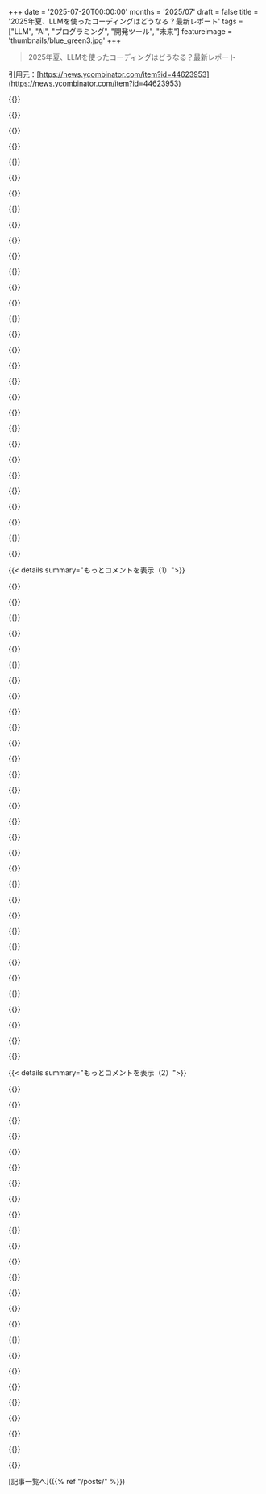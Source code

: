 +++
date = '2025-07-20T00:00:00'
months = '2025/07'
draft = false
title = '2025年夏、LLMを使ったコーディングはどうなる？最新レポート'
tags = ["LLM", "AI", "プログラミング", "開発ツール", "未来"]
featureimage = 'thumbnails/blue_green3.jpg'
+++

> 2025年夏、LLMを使ったコーディングはどうなる？最新レポート

引用元：[https://news.ycombinator.com/item?id=44623953](https://news.ycombinator.com/item?id=44623953)




{{<matomeQuote body="Gemini 2.5 PROとかClaude Opus 4とか、有料LLMモデルが当たり前になってんのが悲しいわ。LLMはすごいツールだけど、プログラマーが第三者に強く依存するようになるのが理解できん。昔はオープンでフリーなツールでプログラミングできたのに、数年後には有料LLMなしじゃIDEやVimなしみたいになっちゃうかもって不安なんだ。“六桁稼ぐのに月200ドルくらい安いだろ？”って言い訳は問題の本質を捉えてないよな。" userName="dakiol" createdAt="2025/07/20 14:22:43" color="#ff5c5c">}}




{{<matomeQuote body="ローカルで動かせるモデルはまだ有料のほど良くないし、運用コストもめっちゃ高いんだよ。Claude 4レベルのモデルをローカルで安く動かせるようになれば、みんなそうするだろうな。今一番近いのはKimi K2を512GB Mac Studios2台で動かすくらいで、2万ドルくらいかかるらしいぜ。" userName="simonw" createdAt="2025/07/20 16:11:15" color="#ff33a1">}}




{{<matomeQuote body="“プログラミングはオープンでフリーなツールでできる活動だった”って言うけど、JetBrainsは俺の同僚より長くビジネスやってるし、MicrosoftのVisual Basic、C++、StudioもWindows向けソフト開発をめちゃくちゃ楽にしたけど、タダじゃなかったろ。" userName="muglug" createdAt="2025/07/20 14:31:04" color="">}}




{{<matomeQuote body="決定的な違いがあるんだ。JetBrains IDEは使うけど、いつでもVimやVS Codeに切り替えられるんだよ。でも有料LLMの問題は、オープンソースのに簡単に切り替えられないことなんだ。有料のほど良くないからな。つまり、避けられない依存関係ってわけだ。これは見過ごすべきじゃないって思うぜ。" userName="dakiol" createdAt="2025/07/20 14:37:39" color="#ff33a1">}}




{{<matomeQuote body="“六桁稼ぐのに月200ドルくらい安いだろ？”って言い訳は、全然問題の本質じゃないんだよ。Black MirrorのエピソードCommon Peopleに出てきたような、他のサブスクモデルと全く同じさ。最初は値段の割に価値が高すぎるように見えるけど、結局は長期的に見て値上がりしたり、品質が落ちたりして、囚われの身になるんだから。" userName="ozgung" createdAt="2025/07/20 15:53:19" color="#ff5c5c">}}




{{<matomeQuote body="プログラミングが‘死ぬ’のが待ちきれないぜ。俺の人生から少なくとも10年を盗んでったからな。獣医がペットを助ける訓練を受けても、仕事の大部分が殺すことだと知るようなもんさ。言語論争とか、何千もの開発者との意見の相違とか、レガシーコードとか、手入れされてないライブラリとか、そんなことに10年も費やすなんて知らされてなかったわ。過去のプログラミングとはおさらばだ。新しい、違う現実を喜んで歓迎するぜ。" userName="webappguy" createdAt="2025/07/20 16:02:16" color="#38d3d3">}}




{{<matomeQuote body="有料モデルの方が、はるかに、はるかに良いぜ。" userName="azan_" createdAt="2025/07/20 14:25:45" color="">}}




{{<matomeQuote body="Framework Desktopのセットアップってどう思う？マーケティングの口上か、それとも何かメリットあるのか？Ryzen AI Max+ 395と128GBメモリで1999ドルからって、AIワークロードにはすごい価値だってさ。Llama 3.3 70B Q6とか、DeepSeek R1 671Bみたいなデカいモデルも動かせるって。でもVRAM 384GB、メモリ512GBで1万ドル～1万2千ドルって試算は怪しいな。クラウドのコストと性能は常に動くから、損益分岐点の分析はさらに難しい。もしこういうセットアップが動くなら、費用対効果は謎だぜ。 https://frame.work/be/en/blog/introducing-the-framework-desk..." userName="QRY" createdAt="2025/07/20 17:59:58" color="#ff5c5c">}}




{{<matomeQuote body="10年前はVim使いだったけど、今はPyCharmで仕事してるぜ。俺は問題を解決するためにお金をもらってるのであって、Vimの設定いじるためじゃないんだ。Vimで同じようにできるかもしれないけど、設定に何時間も費やしたくないし、そう考えるとPyCharmのライセンスなんて安いもんさ。LLMも全く同じだよ。AIに汚染されてない手作りの綺麗なコードが欲しいなら、そうすればいい。でも俺は問題を解決するためにお金を稼いでるんだ。早く解決したり、多く解決できれば、もっとお金もらえるしな。" userName="rolisz" createdAt="2025/07/20 15:36:08" color="#ff5c5c">}}




{{<matomeQuote body="プログラマってLLMには金払うのに、広告なし検索には払わないの変だよな。" userName="righthand" createdAt="2025/07/20 15:04:24" color="">}}




{{<matomeQuote body="昔はVimガチ勢だったけど、今はPyCharm使ってるよ。問題解決のためにお金もらってるんだからね。ツール最適化と問題解決は別で、VimもPyCharmも好み次第。俺はEmacsとVSCode両方使ってるよ。" userName="skydhash" createdAt="2025/07/20 16:59:09" color="#38d3d3">}}




{{<matomeQuote body="LLMの依存はコストが高すぎるよ。良いエンジニアは高レベルの抽象化を使うんだから、LLMもオープンソースとかプライベートLLMに切り替えられるツールが必要だろ。そうじゃないと会社が暴走した時に対処できない。まるでLinuxプロセスやGitコミットにお金を払うみたいだ。" userName="dakiol" createdAt="2025/07/20 14:33:51" color="#ff5c5c">}}




{{<matomeQuote body="Claude 4クラスのモデルをローカルで動かすのは、Mooreの法則が終わった今、かなり厳しいね。コンシューマーPCの性能は限界で、電力や冷却の問題もある。Facebook、MS、Googleは市場を独占するためにお金を使い、イノベーターを締め出してる。Googleのプロジェクト中止やMetaverseの失敗を見ても、AIの未来にはあまり期待できないよ。" userName="zer00eyz" createdAt="2025/07/20 18:07:42" color="#ff5c5c">}}




{{<matomeQuote body="プログラミングっていつからオープンでフリーなツールでできるようになったの？昔から有料ツールはあったし、無料の代替品もあっただろ。LLMだって同じだよ。「高給取りなんだから月200ドルくらい払えよ」ってのは的外れだ。結局、LLMを使うか、オープンソースか有料か、自分で選べるんだから。" userName="jstummbillig" createdAt="2025/07/20 15:14:39" color="">}}




{{<matomeQuote body="ソフトウェアはOllamaやvLLMがあるし、モデルもQwen3-30B-A3BとかDevstral-23Bみたいにそこそこ使えるようになってきた。でも、ハードウェアが全く追いついてないんだよ。開発用ノートPCじゃ厳しいし、Nvidia L4カードでも性能は限界がある。GitHub CopilotはOllama接続できるけどね。MoEモデルとか訓練の進化で希望はあるけど、Intel Arc Pro B60みたいなNvidiaの代替品が早く出てきてほしいな。" userName="KronisLV" createdAt="2025/07/21 10:57:53" color="#ff5c5c">}}




{{<matomeQuote body="いくつもプロバイダーがあるから、簡単に乗り換えられるよ。俺は数ヶ月ごとに変えてるしね。ロックインとか心配してるのは、抽象的に考えてる人たちだけじゃないかな。競争が激しいから、みんなどんどん良くなってるしね。" userName="Aurornis" createdAt="2025/07/21 00:46:21" color="#ff5c5c">}}




{{<matomeQuote body="彼、正直なだけだよ、失礼じゃないってば。" userName="__loam" createdAt="2025/07/20 20:04:28" color="">}}




{{<matomeQuote body="検索サービスにお金払ってるし、共同作業者にも何人かそうするよう説得したよ。" userName="haiku2077" createdAt="2025/07/20 15:33:28" color="">}}




{{<matomeQuote body="問題ないよ。LLMの進化が停滞するなら、高くて意地悪なサービスにこだわる理由はないし、オープンモデルも多いからね。もし停滞しないなら、どうせ僕らは時代遅れになるから、別のことに移るしかない。だから心配するだけ無駄さ。たぶん進化は停滞するし、大手企業の株は過大評価されてると思うよ。" userName="rapind" createdAt="2025/07/20 18:27:14" color="#ff5733">}}




{{<matomeQuote body="’失せろ’とか’お前はいらない’なんてのは正直さじゃなくて失礼なだけ。正直なら’プログラミングは好きだし、もし消えたら悲しい。君はもっと好きな仕事を見つけるべきだ’って言うべきだろ。あと、元コメントの’メンテされてないライブラリやツール’って指摘は超的を得てる。商業コードはインセンティブのズレでダメなのばかり。Open Sourceも完璧じゃないけどね。" userName="oblio" createdAt="2025/07/20 20:37:22" color="#45d325">}}




{{<matomeQuote body="ツール最適化と問題解決を一緒にするのは違うって意見だけど、ツール最適化ってのは長期的に楽になるためじゃん？俺は10年以上Emacs使って、その後10年以上PyCharm使ってるけど、PyCharmは最初からEmacsで10年かけて設定した機能がほぼ全部揃ってたんだよね。時間かけてEmacsを最適化する”必要”はなかったけど、やった方がインテリセンスとかコードジャンプとかできて便利だった。" userName="LeafItAlone" createdAt="2025/07/20 18:01:39" color="#38d3d3">}}




{{<matomeQuote body="多分ほとんどのデベロッパーは無料検索使ってると思うよ。だって、まだ誰にも’Kagi使え’って言われてないし。" userName="righthand" createdAt="2025/07/20 16:16:37" color="">}}




{{<matomeQuote body="LLMの進化が停滞しないなら、僕らプログラマは時代遅れになるって話に、もっとニュアンスがあるかもね。急な停滞じゃなくて、収穫逓減になる可能性もある。それだと大手LLMプレイヤーが有利になるだろうな。大きなブレイクスルーの合間は、そのシナリオが一番ありそう。" userName="worldsayshi" createdAt="2025/07/21 00:02:53" color="#ff5c5c">}}




{{<matomeQuote body="プログラマがプログラミングするためにサードパーティに強く依存するのを気にしないってのが理解できないし、自分たちのコードベースを大手テック企業に無料で公開するのも気にしないのが不思議だね。" userName="Fervicus" createdAt="2025/07/20 16:55:04" color="">}}




{{<matomeQuote body="ロックインを避けるためにローカルでLLMを動かす必要はないよ。いくつかのクラウドプロバイダーがDeepSeek R1とかKimi K2を100万出力トークンあたり2〜3ドルで提供してるし。" userName="smallerize" createdAt="2025/07/20 18:24:31" color="">}}




{{<matomeQuote body="まあ、収穫逓減は結局、停滞と同じ効果を生むさ。もし君が（はるかに安価な中国の）競合他社と一緒に進化の丸太に乗ってるなら、君の優位性はあっという間にちっぽけになるだろうね。" userName="rapind" createdAt="2025/07/21 03:39:12" color="#45d325">}}




{{<matomeQuote body="フェイシャルティッシュが欲しい時、箱がPuffsって書いてあってもKleenexって言うよね。だって、「Puffs取って」って言う人いる？LLMを使ったコーディングツールも、特定のツール名が代名詞みたいになるかもって話かな。" userName="haiku2077" createdAt="2025/07/20 16:24:26" color="">}}




{{<matomeQuote body="LLMツールって、他の開発ツールと全然変わんないよね。無料のオープンなツールはたくさんあるけど、有料版よりちょっと遅れてる。JetBrainsとかmacOSとか、Google Adsにもみんな金払うじゃん。強力なオープンモデルもあるけど、最先端じゃないし、ローカルで動かすにも結局金がかかる。競争が進んで、各社が最高のモデルを作ろうと頑張ってて、価格も下がって選択肢も増えるのはマジ最高。資本主義が機能してるって感じだね。" userName="cafp12" createdAt="2025/07/20 15:21:12" color="#785bff">}}




{{<matomeQuote body="ちょっと話がそれるけど、筆者の「PhD-level knowledge」って表現には反対だな。antirezにはすごく尊敬してるんだけど。この言い方は誤解を招くし、博士課程の本質を間違って捉えてる。AIラボのマーケティングとか誇大広告に影響されてる感じ。明確な「PhD-level knowledge」なんて主張は意味ないよ。PhDの主な目的は、既存の膨大な知識を覚えることじゃなくて、研究の仕方を学ぶことだからね。" userName="quantumHazer" createdAt="2025/07/20 13:42:09" color="">}}




{{<matomeQuote body="その意見に同意。あれはLLMが人間ほど得意じゃない他の部分を除いた、エキスパートレベルの知識って読むべきだよ。LLMの知識表現方法は独特で、ちょっと異質だから、やっぱり単純化しすぎてるんだね。例えば、LLMはトップレベルの人間コーダーほど上手くコードは書けないけど、反復なしで最初から最後まで非自明なプログラムを書ききれるんだよね。" userName="antirez" createdAt="2025/07/20 13:44:21" color="#ff5c5c">}}




{{< details summary="もっとコメントを表示（1）">}}

{{<matomeQuote body="antirezさん、Geminiがプロダクションリリース前にバグを見つけてるって話がすごく気になったよ。もう少し詳しく教えてくれると嬉しいな。だって、普通AIはバグを作る側で、人間がそれを見つけるって考えるじゃん。でも、Geminiがテストを書くだけじゃなく、QAみたいにバグを見つけてるなら、それってすごい興味深いよね。" userName="spyckie2" createdAt="2025/07/20 14:17:24" color="#785bff">}}




{{<matomeQuote body="うちのチーム、LLMを自動コードレビューにガンガン使い始めてるよ。PRを見てコメントしてくれるんだ。APIガイドラインとか、”あなたはエキスパートのソフトウェアエンジニアでQAプロフェッショナルです。このPRをレビューしてバグや技術的リスクを指摘し、改善提案を簡潔にしてください”みたいなプロンプトを与えると、めちゃくちゃたくさんの問題を見つけてくれる。あと、ビルド失敗時に人間が見る前に、LLMが根本原因のレポートを作成するのにも使ってるから時間節約になるね。アラームのトリアージも試作中だよ。" userName="jacobr1" createdAt="2025/07/20 18:13:57" color="#ff33a1">}}




{{<matomeQuote body="LLMを活用したツールが有料製品としてもっと出てないのが意外だね。僕はCursorsのbugbotみたいなシステムをめちゃくちゃ使ってるよ。ノイズはあるけど信号は多くて、いつも正しいわけじゃないけど、自分が絶対見逃してたであろうバグをたくさん見つけてくれるんだ。" userName="infecto" createdAt="2025/07/21 00:17:07" color="#ff5c5c">}}




{{<matomeQuote body="いくつかあるよ、Greptile、Ellipsis、GH Copilotとかね。多くの人が”自動レビューと修正”を試そうとしてる気がする。生成されたコメントを別エージェントに渡して適用させるのは魅力的だもんね。でも、それって新たな問題を引き起こすし、すぐにただのコードアシスタントサービスになっちゃうだけだよ。" userName="senko" createdAt="2025/07/21 06:58:14" color="#785bff">}}




{{<matomeQuote body="チーム固有の知識とか基準に基づいた、具体的なプロンプトを使えば本当にうまくいくんだよ。「このコードでバグを探して」みたいな、ほとんどのコードレビューアがやってるような一般的なプロンプトじゃダメなんだ。" userName="dearilos" createdAt="2025/07/22 23:30:41" color="#785bff">}}




{{<matomeQuote body="LLMにPRレビューさせる時って、精度どうしてる？「このPR見て」ってだけだと、大したレビューしてくれないよね。" userName="dearilos" createdAt="2025/07/22 23:27:02" color="">}}




{{<matomeQuote body="確かにそれじゃダメだよね。うちはガイドラインとかPRのベストプラクティスをコンテキストに入れてるよ。LLMでそのデータを整形して、ルールを絞るのも効果あったね。" userName="jacobr1" createdAt="2025/07/23 15:59:01" color="#ff5c5c">}}




{{<matomeQuote body="僕も数ヶ月前からコードレビューのルールディレクトリ作ってるんだ！何がうまくいって、何がダメか、話して情報交換しない？メールはilya (at) wispbit.comだよ。" userName="dearilos" createdAt="2025/07/24 00:22:27" color="">}}




{{<matomeQuote body="PhDレベルの知識って、正しい問いを立てることだよね。LLMは言われないと自分で仮説を探らないから、「ultra-think」みたいな指示で深掘りさせないとダメなんだ。前、Claude Codeがコミット後にリフレッシュされてないORMオブジェクトのバグを勝手にコメントアウトしちゃってさ。" userName="ghm2180" createdAt="2025/07/20 15:39:53" color="#38d3d3">}}




{{<matomeQuote body="「ultrathink」は一語だよ（下に証拠あり）。Claude CodeのOpusで使ってるけど、同じ経験したな。複雑なテストさせようとしたら、コメントにテストプラン書かれた空の関数返ってきたし（笑）。Gemini 2.5 Pro試したいけど、Claude Codeみたいな体験ができるツール知らないんだよね。Cursorとかどうなのかな？" userName="vl" createdAt="2025/07/21 02:37:14" color="#ff5733">}}




{{<matomeQuote body="Googleのgemini-cliってClaude Codeにかなり近い使い心地で、無料枠も結構あるよ。個人的にはClaude Codeの方が上だけど、自動修正を鵜呑みにするとすぐに話がズレることも。でも、大きなコンテキストウィンドウあるからコードレビューやプランニングには便利だね。" userName="andrew_k" createdAt="2025/07/21 03:27:21" color="#ff5c5c">}}




{{<matomeQuote body="https://github.com/sst/opencode" userName="elyase" createdAt="2025/07/21 07:55:29" color="">}}




{{<matomeQuote body="PhDって知識だけじゃなく、その知識に簡単にアクセスできることがすごく大事って分かってたら、LLMの価値ってめっちゃ高いよ。前の仕事でPhDレベルの人が答えるような質問がよくあったけど、LLMは結構うまくやってくれるんだ。" userName="chis" createdAt="2025/07/20 15:50:34" color="">}}




{{<matomeQuote body="LLMの回答、実験的に検証したの？それにこれって「PhDレベルの知識」っていうより、単に仕事で出てくる電気工学の質問じゃない？" userName="quantumHazer" createdAt="2025/07/20 15:55:42" color="">}}




{{<matomeQuote body="全くその通り。「PhDレベルの知識」ってのは、博士論文の序論だよね。PhDの目的は、既に知られてる知識を超えて、LLMには知りえない新しい知識を生み出すことなんだよ。" userName="pcrh" createdAt="2025/07/21 10:30:46" color="">}}




{{<matomeQuote body="2015年のデータサイエンスブーム以外で、博士号だけで「博士レベルの仕事」が得られる状況なんて一度もなかったんだよな。お前が博士号で学ぶことをどんなにえらそうに言おうと、博士号採用する奴は誰も同意しないよ。むしろ、ほとんどのPhD教授は博士号取得者を、お前が研究した超特定のテーマの器としか見てないんだから。自分の専門外のトップラボでポスドク取ろうとしてみろよ。俺は試して、そして諦めた！" userName="ramraj07" createdAt="2025/07/21 08:12:16" color="">}}




{{<matomeQuote body="＞博士号の主目的は、既存の膨大な知識を得ることではなく、研究のやり方を学ぶことである。一度博士号を取ったら、誰もその分野には関心がない、ってこと？大事なのは研究のやり方を学んだってことだけ、ってか？" userName="kgwgk" createdAt="2025/07/20 15:23:20" color="">}}




{{<matomeQuote body="LLMを使ったコーディングとか、Vibe Codingとかの議論では、ドメインとプログラミング言語の選択をちゃんと考慮すべきだ。この二つの変数の方が、どんなVibe Codingのやり方よりも10倍（いや100倍かも）説明力があるんだから。LLMでのコーディングが好きか嫌いかで混乱してる奴は、どんな問題に取り組んでるか聞けばいい。そうすれば相手の視点がよく分かる。そうしないと、「使い方が悪い」「最悪だ」みたいなメッセージだらけで、ノイズにしかならないよ。" userName="airstrike" createdAt="2025/07/20 14:45:30" color="#ff5c5c">}}




{{<matomeQuote body="プロンプトとか、出力チェックにかかった労力とかも共有すべきだよな。記事でも「LLMと協調するために必要なやり取りを受け入れられ、問題を明確に記述できるなら…LLMに大量の情報を提供する必要があるんだ。論文やターゲットコードベースの大部分…そして、何をすべきかに関する自分の理解の脳内ダンプ。その脳内ダンプには特に以下を含まねばならない：」って、どんだけ手間かかってるか示唆してるし。これだけ努力して、やっと生成されたコードが使えるレベルになったらさ、結局自分で書けばよくない？って思っちゃうよな。タイピングにかかる時間なんて大したことなくて、問題記述に費やす認知労力こそがプログラミングの本質なんだから。" userName="cratermoon" createdAt="2025/07/20 15:05:18" color="#38d3d3">}}




{{<matomeQuote body="＞結局、自分で書けばよくない？<br>いやいや、それでもLLMの方が断然、断然、断然速くて簡単だよ。解決策を見つけるのが難しいってのは全くその通り。でもタイピングに費やす時間は決して些細でも、認知的に単純でもない、特に複雑なタスクではね。プロンプト一つで数秒で5〜10倍ものコードを簡単に生成できる上に、さらに以下のメリットがあるんだ：<br>a) ほとんど全ての中間データ構造、クラス、アルゴリズム、データベースクエリを考えてくれる。<br>b) 全てのボイラープレートやドキュメントを処理してくれる。<br>c) 自分が考慮しなかったエッジケースまで考慮してくれて、計り知れない量の将来のデバッグ時間を節約できる。<br>d) 単に頼めばテストも含まれる。<br>実際、最近は解決策が分かったら、手動だと頭の中の設計をコードに十分速く落とし込めないことにイライラするんだ。AIが大量のコードを吐き出してくれて、すぐに実行（またはテスト）して期待通りの結果を見られるのはすごく満足感がある。もちろん、コミットする前に差分はしっかりレビューするけど、それは自分のコードでもそうするしね。" userName="keeda" createdAt="2025/07/21 00:10:55" color="#38d3d3">}}




{{<matomeQuote body="＞頻繁に自分が考慮しなかったエッジケースまで考慮してくれて、計り知れない量の将来のデバッグ時間を節約できる；<br>そして、お前が今まで考えもしなかった新しいバグも生み出して、同じか、それ以上のデバッグ時間を将来に生み出すんだよ :D" userName="gf000" createdAt="2025/07/21 01:31:16" color="">}}




{{<matomeQuote body="それはコードレビューでしょ :-) でも前のコメントに同意すると、俺は一年半以上、生成されたコードの中に微妙なエッジケースやバグを見つけたことがないよ。間違いや失敗モードは確かにあるけど、それはすごく分かりやすいから、そういうコードは捨ててやり直すだけ。とはいえ、俺はAIと仕事する上で、自分の状況に非常に効果的な特定のやり方を採用してるけどね（コメント履歴にも書いたけど、TFAの助言と似てるよ）。" userName="keeda" createdAt="2025/07/21 21:36:41" color="#38d3d3">}}




{{<matomeQuote body="Claude Codeみたいなツールを使うと、こういう微妙なバグが実際ほとんど出てこないことに驚いてるんだ。たいてい出てくるバグは、プロンプトの誤解によるもので、コードの作りが悪いわけじゃないから、すごく分かりやすいんだよ。AI生成コードのレビューは、実際には思ってたよりずっと簡単だったから、これは驚きだったな。多分、俺がLLMを使うのは簡単な説明ができるコードだけで、だから複雑じゃないからかもしれないね。もっと複雑なコードなら自分で書くし。" userName="sothatsit" createdAt="2025/07/21 02:06:24" color="#ff5c5c">}}




{{<matomeQuote body="この話にはもううんざりだ。「LLMが膨大な量のバグを出す」ってのは、GPT-4の2023年あたりの見方だよ。みんな真剣にAIツールを学ぶべきで、こんなくだらないことを繰り返すのはやめろ。最も寛大に言うとすれば、1時間あたり20～50倍のコードを生成するから、お前が慣れてる時間枠でバグの『生の数』が増えるのはあるかもしれない。でもAIコーダーが人間よりバグが出やすいっていう考えは全くのナンセンスだ。それが当てはまらないのは、ごくニッチなシステムか、人間が事前に徹底的にコードを概念化して計画している場合だけだよ。それでもAIが次のステップとしては優れてるだろうね。" userName="jatora" createdAt="2025/07/21 07:06:46" color="#45d325">}}




{{<matomeQuote body="LLMは英語から高水準言語への翻訳みたいなニッチな作業は得意だけど、並行処理みたいな複雑な推論は全然ダメだよ。統計的なデタラメを返してるだけ。LLMは役立つツールだけど、過大評価も過小評価もあるね。" userName="gf000" createdAt="2025/07/21 07:55:03" color="#45d325">}}




{{<matomeQuote body="自分でコーディングすると、知ってるバグしか直せないけど、AIは考えつかなかったエッジケースを教えてくれることがあるよ。" userName="IshKebab" createdAt="2025/07/21 06:23:43" color="#38d3d3">}}




{{<matomeQuote body="＞1つのプロンプトで数秒で5～10倍のコードを生成できる<br>それって良くない結果だね。コードの行が増えるほどバグの可能性も負債も増えるからね。プログラミングで一番どうでもいいスキルはタイピングの速さだよ。" userName="cratermoon" createdAt="2025/07/22 15:25:34" color="#45d325">}}




{{<matomeQuote body="＞彼らもプロンプトを共有すべきだよ<br>最近のShowHN投稿にOneDriveの写真マップビューがあるんだけど、これにはLLMプロンプトの記録が全部載ってるよ。<br>https://news.ycombinator.com/item?id=44584335" userName="datastoat" createdAt="2025/07/20 17:18:41" color="#ff5c5c">}}




{{<matomeQuote body="「生成コードを受け入れるまでに自分で書く方がマシじゃない？」ってよく思うんだけどね。<br>でも、アホなロボットがプロジェクト設計に役立つって分かったんだ。設計書を作らせて、それについて議論して修正して、新しいアイデアを探って、最後にコードを書かせるんだ。まるで剃ろうとしてるヤクと話せるみたいで、最高だよ！" userName="UncleEntity" createdAt="2025/07/20 16:41:22" color="#ff5733">}}




{{<matomeQuote body="たぶん、LLMには一回大量の情報を渡せば（あるいは集めさえすれば）、それをいろんなタスクで使えるから、後は楽できるって言いたいんじゃないかな。" userName="tines" createdAt="2025/07/20 16:35:35" color="#45d325">}}

{{</details>}}




{{< details summary="もっとコメントを表示（2）">}}

{{<matomeQuote body="コードの再利用を考えるなら、そんなに大量のコードを書く人なんていないよ。ほとんどの時間は、情報収集（特にステークホルダーとのやり取り）や、書いたコードで何も壊れてないかの確認に使われるんだ。" userName="skydhash" createdAt="2025/07/20 17:08:52" color="#ff33a1">}}




{{<matomeQuote body="AIでクリエイティブなビジュアルマーケティングキャンペーンを立ち上げたばかりなんだけど、プロンプトのスキルでアウトプットにめちゃくちゃ差が出るってマジだよ。プロンプト次第で印刷できるレベルの画像も、ゴミみたいな画像もできちゃうからね。" userName="spaceman_2020" createdAt="2025/07/21 13:17:38" color="#45d325">}}




{{<matomeQuote body="ClaudeのGitHub actionを結構使ってるけど、ヒットとミスがあるから、LLM単独よりは「強化されたコーディング」が良いね。小さい変更やリファクタリングはテストがあれば安全で得意だよ。でも中規模以上は動いてるように見えても動かないことが多い。もっと大きいのは全然ダメ。PRレビューは小さいタスクには良いよ。まだ単独で何でもできるレベルには程遠いけど、僕の生産性はかなり上がった。" userName="skippyboxedhero" createdAt="2025/07/20 14:52:07" color="#785bff">}}




{{<matomeQuote body="問題は、コード変更をユーザーに見せるためのインフラだよ。コードをプルしてデータを設定して、意図通りに動くか確認する手間があるし、生成コードが期待通りに動かないと、差分をチェックするだけで時間を無駄にしちゃうんだ。" userName="milofeynman" createdAt="2025/07/21 04:02:15" color="#45d325">}}




{{<matomeQuote body="LLMにコードを書かせる前に、まずやりたいことを説明させると、その後に生成されるコードの質がめっちゃ上がるって気づいたんだ。詳細な説明を求めて、何度かフィードバックしたら、あとは実装させればOKだよ。" userName="1024core" createdAt="2025/07/20 16:58:30" color="#ff5c5c">}}




{{<matomeQuote body="同感！良い戦略だよね。LLMの強みを活かしつつ、暴走させないのがミソだよ。" userName="hyperadvanced" createdAt="2025/07/21 05:54:43" color="#38d3d3">}}




{{<matomeQuote body="元の記事の人とは違って、僕の経験ではGemini 2.5 PROとOpus 4はアーキテクチャとか抽象的なレベルで良い感じだったな。Sonnetはコーディング向きだね。GeminiとOpusは回りくどいことあったけど、Sonnetはサッと本題に入るんだ。" userName="Keyframe" createdAt="2025/07/20 13:55:14" color="#ff5c5c">}}




{{<matomeQuote body="僕もそう思う！大きなデザインアイデアはGemini 2.5 Pro、コーディングはClaude Codeが最高だね。Gemini CLIはClaude Codeに全然敵わないよ。Claude Codeはデバッグも優秀なんだ。あとはDeepSeek R1もアイデア出しにはいいけど、ちょっと遅いかな。" userName="khaledh" createdAt="2025/07/20 14:28:31" color="#785bff">}}




{{<matomeQuote body="それ、全然あり得るね。Sonnet/Opus 4は最高の出力はすごいけど、安定性や一貫性ではSonnet 3.5v2（3.6）や3.7より劣ることもあると思うな。モデルって複雑だし、使い方で性能も変わるからね。" userName="antirez" createdAt="2025/07/20 16:02:29" color="#ff33a1">}}




{{<matomeQuote body="社内の統計でも、OpusとGemini 2.5 proが実世界シナリオでSonnet 4より性能が悪いって確認されてるよ。<br>https://x.com/pashmerepat/status/1946392456456732758/photo/1" userName="jpdus" createdAt="2025/07/20 21:20:48" color="#ff5733">}}




{{<matomeQuote body="Gemini 2.5 PROはコスパ最強で推論も良いね！Cursorだと1リクエストだし、コードスタイルもシンプルで気に入ってるよ。無人島に一つだけ持っていくならコレだね。大仕事にはOpus 4を使うけどさ。" userName="headcanon" createdAt="2025/07/21 15:54:49" color="#785bff">}}




{{<matomeQuote body="数ヶ月エージェントコーディングしてみて、この投稿に完全に同意するよ。今一番使いやすいのはフロンティアLLMだけど、オープンモデルもすぐ追いつくはず。LLMから学べるし、アプローチも相談できるんだ。Github Copilotも簡単な機能にはすごく良いよ。みんな、この新しい旅を楽しんで、学んだことを共有しよう！" userName="cadamsdotcom" createdAt="2025/07/20 23:28:39" color="#ff33a1">}}




{{<matomeQuote body="AI/LLMがいかに非効率なコードを書くか、良い例があるよ。見てみて。<br>https://nullonerror.org/2025/07/12/ai-will-replace-programme..." userName="delduca" createdAt="2025/07/20 18:31:38" color="#785bff">}}




{{<matomeQuote body="同じく、AIはコードゴルフが苦手なんだ。秘密を全部知ってるって思うだろうけど、そうじゃないんだよね。冗長なコードじゃないとダメなんだ。" userName="dawnerd" createdAt="2025/07/20 18:49:06" color="#45d325">}}




{{<matomeQuote body="LLMをコードゴルフの例でファインチューニングしたら、どんなのができるかな？面白そう！" userName="verbify" createdAt="2025/07/20 19:08:40" color="">}}




{{<matomeQuote body="Claude codeはすごく進化してるよ。うちのPythonコードベースで複雑なアダプターパターンがあるんだけど、適切なプロンプトを与えれば、Claudeは新しいアダプターをほとんど完璧に実装できるんだ。すごいよね。" userName="lysecret" createdAt="2025/07/20 16:59:34" color="#785bff">}}




{{<matomeQuote body="要するに、彼の会社は資金調達やValkeyとの競争のためにAI製品を出すってことだろ。AIがなくても十分生産的だった人たちが、今さらAIのちっちゃな証拠を探し回るのはすごく悲しいと思うよ。" userName="bgwalter" createdAt="2025/07/20 13:59:49" color="#45d325">}}




{{<matomeQuote body="LLMに関する投稿があるたびに、うちのポジティブなLLM体験は気のせいだとか、まだLLMのダメさに気づいてないだけだとか言ってくる人が湧いてくるのは、もっと悲しいよ。" userName="brokencode" createdAt="2025/07/20 14:18:17" color="">}}




{{<matomeQuote body="俺たちは「想像だ」って言うだけじゃないんだ。証拠も提供できるんだぜ。ほら、これ見てくれよ→ https://metr.org/blog/2025-07-10-early-2025-ai-experienced-o..." userName="cratermoon" createdAt="2025/07/20 14:56:34" color="#ff5733">}}




{{<matomeQuote body="もしLLMが本当に役立つなら、そこらじゅうで叫び回る必要なんてないだろ。むしろ、極秘にするはずだ。" userName="on_the_train" createdAt="2025/07/20 14:24:39" color="">}}




{{<matomeQuote body="CursorなんてLLMの古い使い方だよ。それに、その研究では、調査前にCursorを使ったことのある人が半分以下だったんだぜ。" userName="nojito" createdAt="2025/07/20 15:08:38" color="">}}




{{<matomeQuote body="AIツールの変化がめちゃくちゃ速いから、どんなツールを使って研究が出ても、みんな「あー、あれは古いツール使ってたね」って言えるようになるだろうね。" userName="roywiggins" createdAt="2025/07/20 15:15:45" color="#ff33a1">}}




{{<matomeQuote body="そうでもないよ。LLMとのチャットは3年間も最先端だったんだ。Claude codeやGemini CLIが出てきたこの8～10ヶ月で、LLMとの関わり方に次の大きな変化があっただけさ。" userName="nojito" createdAt="2025/07/20 15:23:55" color="#ff5733">}}




{{<matomeQuote body="俺の投稿読んだ？読んでないといいんだけど。この投稿はRedisとは全く関係ないし、会社に戻る前に書いた投稿の続きなんだ。" userName="antirez" createdAt="2025/07/20 14:32:02" color="">}}

{{</details>}}



[記事一覧へ]({{% ref "/posts/" %}})
